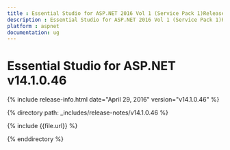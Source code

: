 ```yaml
---
title : Essential Studio for ASP.NET 2016 Vol 1 (Service Pack 1)Release Notes
description : Essential Studio for ASP.NET 2016 Vol 1 (Service Pack 1)Release Notes
platform : aspnet
documentation: ug
---
```


# Essential Studio for ASP.NET v14.1.0.46

{% include release-info.html date="April 29, 2016" version="v14.1.0.46" %} 

{% directory path: _includes/release-notes/v14.1.0.46 %}

{% include {{file.url}} %}

{% enddirectory %}